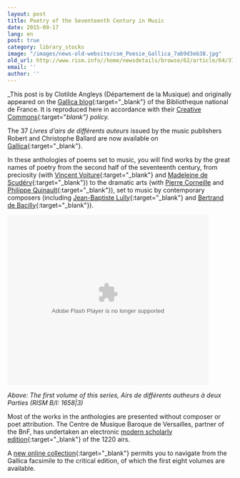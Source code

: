 ```yaml
---
layout: post
title: Poetry of the Seventeenth Century in Music
date: 2015-09-17
lang: en
post: true
category: library_stocks
image: "/images/news-old-website/csm_Poesie_Gallica_7ab9d3eb38.jpg"
old_url: http://www.rism.info//home/newsdetails/browse/62/article/64/37-livres-dairs-de-differents-auteurs-digitized-and-free-online-from-gallica.html
email: ''
author: ''
---
```



_This post is by Clotilde Angleys (Département de la Musique) and originally appeared on the [Gallica blog](http://blog.bnf.fr/gallica/index.php/2015/02/06/la-poesie-du-xviieme-siecle-en-musique/){:target="_blank"} of the Bibliotheque national de France. It is reproduced here in accordance with their [Creative Commons](http://blog.bnf.fr/gallica/index.php/credits/){:target="_blank"} policy._

The 37 _Livres d’airs de différents auteurs_ issued by the music publishers Robert and Christophe Ballard are now available on [Gallica](http://gallica.bnf.fr/Search?ArianeWireIndex=index&p=1&lang=FR&q=LivresDAir&x=0&y=0){:target="_blank"}.

In these anthologies of poems set to music, you will find works by the great names of poetry from the second half of the seventeenth century, from preciosity (with [Vincent Voiture](http://gallica.bnf.fr/ark:/12148/bpt6k45000282/f16){:target="_blank"} and [Madeleine de Scudéry](http://gallica.bnf.fr/ark:/12148/bpt6k4500027n/f46){:target="_blank"}) to the dramatic arts (with [Pierre Corneille](http://gallica.bnf.fr/ark:/12148/bpt6k4500029g/f64 "external-link-new-window") and [Philippe Quinault](http://gallica.bnf.fr/ark:/12148/bpt6k4500029g/f38){:target="_blank"}), set to music by contemporary composers (including [Jean-Baptiste Lully](http://gallica.bnf.fr/ark:/12148/bpt6k4500034s/f2){:target="_blank"} and [Bertrand de Bacilly](http://gallica.bnf.fr/ark:/12148/bpt6k4500029g/f12){:target="_blank"}).

<object classid="clsid:D27CDB6E-AE6D-11cf-96B8-444553540000" id="LecteurExportable" width="450" height="381" codebase="http://fpdownload.macromedia.com/get/flashplayer/current/swflash.cab"><param name="movie" value="http://gallica.bnf.fr/flash/LecteurExportable.swf">
<param name="allowScriptAccess" value="always">
<param name="wmode" value="window">
<param name="FlashVars" value="ark=bpt6k45000356&amp;lang=fr&amp;mode=dp&amp;showArrows=1&amp;bgColor=15430428&amp;autoFlip=0&amp;startPage=5&amp;widthWidget=450&amp;heightWidget=381">
<embed src="http://gallica.bnf.fr/flash/LecteurExportable.swf" name="LecteurExportable" width="450" height="381" allowscriptaccess="always" wmode="window" flashvars="ark=bpt6k45000356&amp;lang=fr&amp;mode=dp&amp;showArrows=1&amp;bgColor=15430428&amp;autoFlip=0&amp;startPage=5&amp;widthWidget=450&amp;heightWidget=381" type="application/x-shockwave-flash" pluginspage="http://www.adobe.com/go/getflashplayer"></embed></object>

_Above: The first volume of this series, Airs de différents autheurs à deux Parties (RISM B/I: 1658|3)_



Most of the works in the anthologies are presented without composer or poet attribution. The Centre de Musique Baroque de Versailles, partner of the BnF, has undertaken an electronic [modern scholarly edition](http://philidor.cmbv.fr/Publications/Partitions-en-ligne/Edition-moderne-des-Livres-d-airs-de-differents-auteurs-LADDA/Liste-des-recueils){:target="_blank"} of the 1220 airs.

A [new online collection](http://gallica.bnf.fr/html/partitions/les-livres-dairs-de-differents-auteurs){:target="_blank"} permits you to navigate from the Gallica facsimile to the critical edition, of which the first eight volumes are available.





<script type="text/javascript">var switchTo5x=true;</script><script type="text/javascript" src="http://w.sharethis.com/button/buttons.js"></script><script type="text/javascript">stLight.options({publisher: "9b601438-1ce1-49d8-bfd7-9cff5df54c17", doNotHash: false, doNotCopy: false, hashAddressBar: false});</script>



